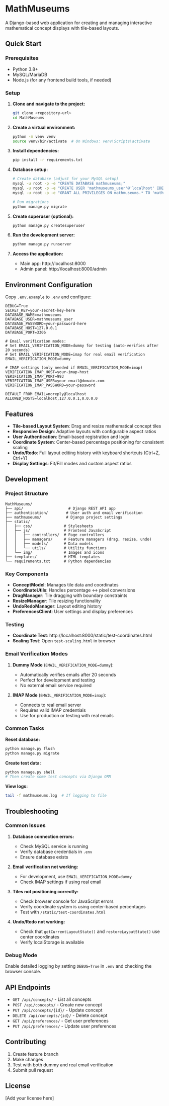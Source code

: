 # MathMuseums

A Django-based web application for creating and managing interactive mathematical concept displays with tile-based layouts.

## Quick Start

### Prerequisites
- Python 3.8+
- MySQL/MariaDB
- Node.js (for any frontend build tools, if needed)

### Setup

1. **Clone and navigate to the project:**
   ```bash
   git clone <repository-url>
   cd MathMuseums
   ```

2. **Create a virtual environment:**
   ```bash
   python -m venv venv
   source venv/bin/activate  # On Windows: venv\Scripts\activate
   ```

3. **Install dependencies:**
   ```bash
   pip install -r requirements.txt
   ```

4. **Database setup:**
   ```bash
   # Create database (adjust for your MySQL setup)
   mysql -u root -p -e "CREATE DATABASE mathmuseums;"
   mysql -u root -p -e "CREATE USER 'mathmuseums_user'@'localhost' IDENTIFIED BY 'development_password';"
   mysql -u root -p -e "GRANT ALL PRIVILEGES ON mathmuseums.* TO 'mathmuseums_user'@'localhost';"
   
   # Run migrations
   python manage.py migrate
   ```

5. **Create superuser (optional):**
   ```bash
   python manage.py createsuperuser
   ```

6. **Run the development server:**
   ```bash
   python manage.py runserver
   ```

7. **Access the application:**
   - Main app: http://localhost:8000
   - Admin panel: http://localhost:8000/admin

## Environment Configuration

Copy `.env.example` to `.env` and configure:

```properties
DEBUG=True
SECRET_KEY=your-secret-key-here
DATABASE_NAME=mathmuseums
DATABASE_USER=mathmuseums_user
DATABASE_PASSWORD=your-password-here
DATABASE_HOST=127.0.0.1
DATABASE_PORT=3306

# Email verification modes:
# Set EMAIL_VERIFICATION_MODE=dummy for testing (auto-verifies after 20 seconds)
# Set EMAIL_VERIFICATION_MODE=imap for real email verification
EMAIL_VERIFICATION_MODE=dummy

# IMAP settings (only needed if EMAIL_VERIFICATION_MODE=imap)
VERIFICATION_IMAP_HOST=your-imap-host
VERIFICATION_IMAP_PORT=993
VERIFICATION_IMAP_USER=your-email@domain.com
VERIFICATION_IMAP_PASSWORD=your-password

DEFAULT_FROM_EMAIL=noreply@localhost
ALLOWED_HOSTS=localhost,127.0.0.1,0.0.0.0
```

## Features

- **Tile-based Layout System**: Drag and resize mathematical concept tiles
- **Responsive Design**: Adaptive layouts with configurable aspect ratios
- **User Authentication**: Email-based registration and login
- **Coordinate System**: Center-based percentage positioning for consistent scaling
- **Undo/Redo**: Full layout editing history with keyboard shortcuts (Ctrl+Z, Ctrl+Y)
- **Display Settings**: Fit/Fill modes and custom aspect ratios

## Development

### Project Structure
```
MathMuseums/
├── api/                    # Django REST API app
├── authentication/        # User auth and email verification
├── mathmuseums/           # Django project settings
├── static/
│   ├── css/              # Stylesheets
│   ├── js/               # Frontend JavaScript
│   │   ├── controllers/  # Page controllers
│   │   ├── managers/     # Feature managers (drag, resize, undo)
│   │   ├── models/       # Data models
│   │   └── utils/        # Utility functions
│   └── img/              # Images and icons
├── templates/            # HTML templates
└── requirements.txt      # Python dependencies
```

### Key Components

- **ConceptModel**: Manages tile data and coordinates
- **CoordinateUtils**: Handles percentage ↔ pixel conversions
- **DragManager**: Tile dragging with boundary constraints
- **ResizeManager**: Tile resizing functionality
- **UndoRedoManager**: Layout editing history
- **PreferencesClient**: User settings and display preferences

### Testing

- **Coordinate Test**: http://localhost:8000/static/test-coordinates.html
- **Scaling Test**: Open `test-scaling.html` in browser

### Email Verification Modes

1. **Dummy Mode** (`EMAIL_VERIFICATION_MODE=dummy`):
   - Automatically verifies emails after 20 seconds
   - Perfect for development and testing
   - No external email service required

2. **IMAP Mode** (`EMAIL_VERIFICATION_MODE=imap`):
   - Connects to real email server
   - Requires valid IMAP credentials
   - Use for production or testing with real emails

### Common Tasks

**Reset database:**
```bash
python manage.py flush
python manage.py migrate
```

**Create test data:**
```bash
python manage.py shell
# Then create some test concepts via Django ORM
```

**View logs:**
```bash
tail -f mathmuseums.log  # If logging to file
```

## Troubleshooting

### Common Issues

1. **Database connection errors:**
   - Check MySQL service is running
   - Verify database credentials in `.env`
   - Ensure database exists

2. **Email verification not working:**
   - For development, use `EMAIL_VERIFICATION_MODE=dummy`
   - Check IMAP settings if using real email

3. **Tiles not positioning correctly:**
   - Check browser console for JavaScript errors
   - Verify coordinate system is using center-based percentages
   - Test with `/static/test-coordinates.html`

4. **Undo/Redo not working:**
   - Check that `getCurrentLayoutState()` and `restoreLayoutState()` use center coordinates
   - Verify localStorage is available

### Debug Mode

Enable detailed logging by setting `DEBUG=True` in `.env` and checking the browser console.

## API Endpoints

- `GET /api/concepts/` - List all concepts
- `POST /api/concepts/` - Create new concept
- `PUT /api/concepts/{id}/` - Update concept
- `DELETE /api/concepts/{id}/` - Delete concept
- `GET /api/preferences/` - Get user preferences
- `PUT /api/preferences/` - Update user preferences

## Contributing

1. Create feature branch
2. Make changes
3. Test with both dummy and real email verification
4. Submit pull request

## License

[Add your license here]

